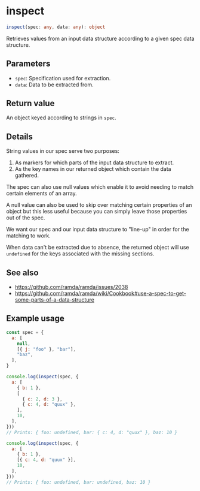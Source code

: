 # inspect

```ts
inspect(spec: any, data: any): object
```

Retrieves values from an input data structure according to a given spec data structure.

## Parameters

* `spec`: Specification used for extraction.
* `data`: Data to be extracted from.

## Return value

An object keyed according to strings in `spec`.

## Details

String values in our spec serve two purposes:

1. As markers for which parts of the input data structure to extract.
2. As the key names in our returned object which contain the data gathered.

The spec can also use null values which enable it to avoid needing to match certain elements of an array.

A null value can also be used to skip over matching certain properties of an object but this less useful because you can simply leave those properties out of the spec.

We want our spec and our input data structure to "line-up" in order for the matching to work.

When data can't be extracted due to absence, the returned object will use `undefined` for the keys associated with the missing sections.

## See also

* https://github.com/ramda/ramda/issues/2038
* https://github.com/ramda/ramda/wiki/Cookbook#use-a-spec-to-get-some-parts-of-a-data-structure

## Example usage

<!-- prettier-ignore -->
```js
const spec = {
  a: [
    null,
    [{ j: "foo" }, "bar"],
    "baz",
  ],
}

console.log(inspect(spec, {
  a: [
    { b: 1 },
    [
      { c: 2, d: 3 },
      { c: 4, d: "quux" },
    ],
    10,
  ],
}))
// Prints: { foo: undefined, bar: { c: 4, d: "quux" }, baz: 10 }

console.log(inspect(spec, {
  a: [
    { b: 1 },
    [{ c: 4, d: "quux" }],
    10,
  ],
}))
// Prints: { foo: undefined, bar: undefined, baz: 10 }
```

